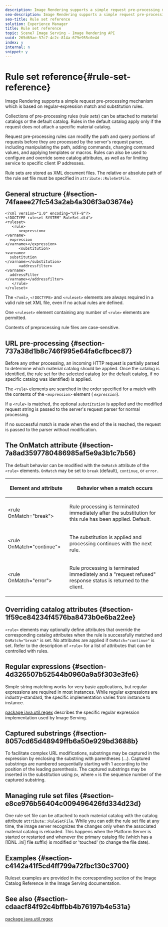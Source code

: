 ```yaml
---
description: Image Rendering supports a simple request pre-processing mechanism which is based on regular-expression match and substitution rules.
seo-description: Image Rendering supports a simple request pre-processing mechanism which is based on regular-expression match and substitution rules.
seo-title: Rule set reference
solution: Experience Manager
title: Rule set reference
topic: Scene7 Image Serving - Image Rendering API
uuid: 265d69ae-57c7-4c2c-814a-679e955c0e4d
index: y
internal: n
snippet: y
---
```


# Rule set reference{#rule-set-reference}

Image Rendering supports a simple request pre-processing mechanism which is based on regular-expression match and substitution rules.

<a id="section_F44601A65CE1451EAD0A449C66B773CC"></a>

Collections of pre-processing rules (*rule sets*) can be attached to material catalogs or the default catalog. Rules in the default catalog apply only if the request does not attach a specific material catalog.

Request pre-processing rules can modify the path and query portions of requests before they are processed by the server's request parser, including manipulating the path, adding commands, changing command values, and applying templates or macros. Rules can also be used to configure and override some catalog attributes, as well as for limiting service to specific client IP addresses.

Rule sets are stored as XML document files. The relative or absolute path of the rule set file must be specified in `attribute::RuleSetFile`.

## General structure {#section-74faaee27fc543a2ab4a306f3a03674e}

```
<?xml version="1.0" encoding="UTF-8"?>
<!DOCTYPE ruleset SYSTEM" RuleSet.dtd">
<ruleset>
   <rule>
      <expression>
<varname>
  expression
</varname></expression>
      <substitution>
<varname>
  substitution
</varname></substitution>
      <addressfilter>
<varname>
  addressFilter
</varname></addressfilter>
   </rule>
</ruleset>
```

The `<?xml>`, `<!DOCTYPE>` and `<ruleset>` elements are always required in a valid rule set XML file, even if no actual rules are defined.

One `<ruleset>` element containing any number of `<rule>` elements are permitted.

Contents of preprocessing rule files are case-sensitive.

## URL pre-processing {#section-737a38d1b8c746f995e64fa6cfbcec87}

Before any other processing, an incoming HTTP request is partially parsed to determine which material catalog should be applied. Once the catalog is identified, the rule set for the selected catalog (or the default catalog, if no specific catalog was identified) is applied.

The `<rule>` elements are searched in the order specified for a match with the contents of the `<expression>` element ( *`expression`*).

If a `<rule>` is matched, the optional *`substitution`* is applied and the modified request string is passed to the server's request parser for normal processing.

If no successful match is made when the end of the <ruleset> is reached, the request is passed to the parser without modification.

## The OnMatch attribute {#section-7a8ad3597780486985af5e9a3b1c7b56}

The default behavior can be modified with the `OnMatch` attribute of the `<rule>` elements. `OnMatch` may be set to `break` (default), `continue`, or `error.`

<table id="table_4CABF55B33854A128D5F326B31C6C397"> 
 <thead> 
  <tr> 
   <th colname="col1" class="entry"> <p>Element and attribute </p> </th> 
   <th colname="col2" class="entry"> <p>Behavior when a match occurs </p> </th> 
  </tr> 
 </thead>
 <tbody> 
  <tr> 
   <td colname="col1"> <p><span class="codeph"> &lt;rule OnMatch="break"&gt;</span> </p> </td> 
   <td colname="col2"> <p>Rule processing is terminated immediately after the substitution for this rule has been applied. Default. </p> </td> 
  </tr> 
  <tr> 
   <td colname="col1"> <p><span class="codeph"> &lt;rule OnMatch="continue"&gt;</span> </p> </td> 
   <td colname="col2"> <p>The substitution is applied and processing continues with the next rule. </p> </td> 
  </tr> 
  <tr> 
   <td colname="col1"> <p><span class="codeph"> &lt;rule OnMatch="error"&gt;</span> </p> </td> 
   <td colname="col2"> <p>Rule processing is terminated immediately and a "request refused" response status is returned to the client. </p> </td> 
  </tr> 
 </tbody> 
</table>

## Overriding catalog attributes {#section-1f59ce84234f4576ba8473b0e6ba22ee}

`<rule>` elements may optionally define attributes that override the corresponding catalog attributes when the rule is successfully matched and `OnMatch="break"` is set. No attributes are applied if `OnMatch="continue"` is set. Refer to the description of `<rule>` for a list of attributes that can be controlled with rules.

## Regular expressions {#section-4d326507b52544b0960a9a5f303e3fe6}

Simple string matching works for very basic applications, but regular expressions are required in most instances. While regular expressions are industry-standard, the specific implementation varies from instance to instance.

[package java.util.regex](http://docs.oracle.com/javase/1.4.2/docs/api/java/util/regex/package-summary.html) describes the specific regular expression implementation used by Image Serving.

## Captured substrings {#section-8057cd65d48949ffb6a50e929bd3688b}

To facilitate complex URL modifications, substrings may be captured in the expression by enclosing the substring with parentheses (…). Captured substrings are numbered sequentially starting with 1 according to the position of the leading parenthesis. The captured substrings may be inserted in the substitution using *`$n`*, where *`n`* is the sequence number of the captured substring.

## Managing rule set files {#section-e8ce976b56404c009496426fd334d23d}

One rule set file can be attached to each material catalog with the catalog attribute `attribute::RuleSetFile`. While you can edit the rule set file at any time, the image server recognizes the changes only when the associated material catalog is reloaded. This happens when the Platform Server is started or restarted and whenever the primary catalog file (which has a [!DNL .ini] file suffix) is modified or 'touched' (to change the file date).

## Examples {#section-c4142a41f5cd4ff799a72fbc130c3700}

Ruleset examples are provided in the corresponding section of the Image Catalog Reference in the Image Serving documentation.

## See also {#section-cdaacf84f92c4bffbb4b76197b4e531a}

[package java.util.regex](http://docs.oracle.com/javase/1.4.2/docs/api/java/util/regex/package-summary.html) 
